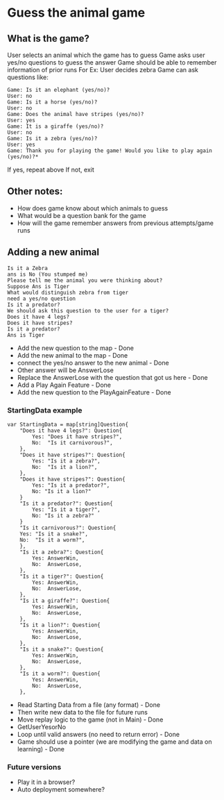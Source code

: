 # Guess the animal game

## What is the game?
User selects an animal which the game has to guess
Game asks user yes/no questions to guess the answer
Game should be able to remember information of prior runs
For Ex:
User decides zebra
Game can ask questions like:
```
Game: Is it an elephant (yes/no)?
User: no
Game: Is it a horse (yes/no)?
User: no
Game: Does the animal have stripes (yes/no)?
User: yes
Game: It is a giraffe (yes/no)?
User: no
Game: Is it a zebra (yes/no)?
User: yes
Game: Thank you for playing the game! Would you like to play again (yes/no)?*
```
If yes, repeat above
If not, exit
## Other notes:
- How does game know about which animals to guess
- What would be a question bank for the game
- How will the game remember answers from previous attempts/game runs

## Adding a new animal
```
Is it a Zebra
ans is No (You stumped me)
Please tell me the animal you were thinking about?
Suppose Ans is Tiger
What would distinguish zebra from tiger
need a yes/no question
Is it a predator?
We should ask this question to the user for a tiger?
Does it have 4 legs?
Does it have stripes?
Is it a predator?
Ans is Tiger
```
- Add the new question to the map - Done 
- Add the new animal to the map - Done
- connect the yes/no answer to the new animal - Done
- Other answer will be AnswerLose
- Replace the AnswerLose with the question that got us here - Done
- Add a Play Again Feature - Done
- Add the new question to the PlayAgainFeature - Done

### StartingData example
```
var StartingData = map[string]Question{
	"Does it have 4 legs?": Question{
		Yes: "Does it have stripes?",
		No:  "Is it carnivorous?",
	},
	"Does it have stripes?": Question{
		Yes: "Is it a zebra?",
		No:  "Is it a lion?",
	},
    "Does it have stripes?": Question{
        Yes: "Is it a predator?",
        No: "Is it a lion?"
    }
    "Is it a predator?": Question{
        Yes: "Is it a tiger?",
        No: "Is it a zebra?"
    }
	"Is it carnivorous?": Question{
	Yes: "Is it a snake?",
	No:  "Is it a worm?",
	},
	"Is it a zebra?": Question{
		Yes: AnswerWin,
		No:  AnswerLose,
	},	
    "Is it a tiger?": Question{
		Yes: AnswerWin,
		No:  AnswerLose,
	},
	"Is it a giraffe?": Question{
		Yes: AnswerWin,
		No:  AnswerLose,
	},
	"Is it a lion?": Question{
		Yes: AnswerWin,
		No:  AnswerLose,
	},
	"Is it a snake?": Question{
		Yes: AnswerWin,
		No:  AnswerLose,
	},
	"Is it a worm?": Question{
		Yes: AnswerWin,
		No:  AnswerLose,
	},
```
- Read Starting Data from a file (any format) - Done
- Then write new data to the file for future runs
- Move replay logic to the game (not in Main) - Done
- GetUserYesorNo
- Loop until valid answers (no need to return error) - Done
- Game should use a pointer (we are modifying the game and data on learning) - Done

### Future versions 
- Play it in a browser?
- Auto deployment somewhere?